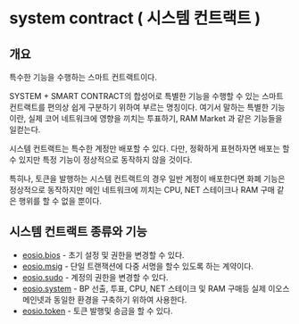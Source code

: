 # system contract \( 시스템 컨트랙트 \)

## 개요

특수한 기능을 수행하는 스마트 컨트랙트이다.

SYSTEM + SMART CONTRACT의 합성어로 특별한 기능을 수행할 수 있는 스마트 컨트랙트를 편의상 쉽게 구분하기 위하여 부르는 명칭이다. 여기서 말하는 특별한 기능이란, 실제 코어 네트워크에 영향을 끼치는 투표하기, RAM Market 과 같은 기능들을 일컫는다. 

시스템 컨트랙트는 특수한 계정만 배포할 수 있다. 다만, 정확하게 표현하자면 배포는 할 수 있지만 특정 기능이 정상적으로 동작하지 않을 것이다.

특히나, 토큰을 발행하는 시스템 컨트랙트의 경우 일반 계정이 배포한다면 화폐 기능은 정상적으로 동작하지만 메인 네트워크에 끼치는 CPU, NET 스테이크나 RAM 구매 같은 행위를 할 수 없을 뿐이다.

## 시스템 컨트랙트 종류와 기능

* [eosio.bios](../e/eosio.bios.md) - 초기 설정 및 권한을 변경할 수 있다.
* [eosio.msig](../e/eosio.msig.md) - 단일 트랜잭션에 다중 서명을 할수 있도록 하는 계약이다.
* [eosio.sudo](../e/eosio.sudo.md) - 계정의 권한을 변경할 수 있다.
* [eosio.system](../e/eosio.system.md) - BP 선출, 투표, CPU, NET 스테이크 및 RAM 구매등 실제 이오스 메인넷과 동일한 환경을 구축하기 위하여 사용한다.
* [eosio.token](../e/eosio.token.md) - 토큰 발행및 송금을 할 수 있다.

